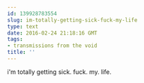 ```yaml
---
id: 139928783554
slug: im-totally-getting-sick-fuck-my-life
type: text
date: 2016-02-24 21:18:16 GMT
tags:
- transmissions from the void
title: ''
---
```


i'm totally getting sick. fuck. my. life.